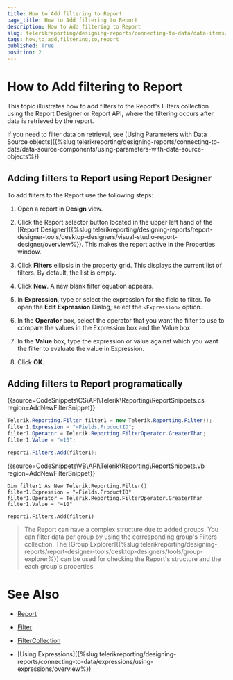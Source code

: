 ```yaml
---
title: How to Add filtering to Report
page_title: How to Add filtering to Report 
description: How to Add filtering to Report
slug: telerikreporting/designing-reports/connecting-to-data/data-items/filtering-data/how-to-add-filtering-to-report
tags: how,to,add,filtering,to,report
published: True
position: 2
---
```


# How to Add filtering to Report

This topic illustrates how to add filters to the Report's Filters collection using the Report Designer or Report API, where the filtering occurs after data is retrieved by the report.       

If you need to filter data on retrieval, see [Using Parameters with Data Source objects]({%slug telerikreporting/designing-reports/connecting-to-data/data-source-components/using-parameters-with-data-source-objects%})

## Adding filters to Report using Report Designer

To add filters to the Report use the following steps:

1. Open a report in __Design__ view.             

1. Click the Report selector button located in the upper left hand of the [Report Designer]({%slug telerikreporting/designing-reports/report-designer-tools/desktop-designers/visual-studio-report-designer/overview%}). This makes the report active in the Properties window.             

1. Click __Filters__  ellipsis in the property grid. This displays the current list of filters. By default, the list is empty.             

1. Click __New__. A new blank filter equation appears.             

1. In __Expression__, type or select the expression for the field to filter. To open the __Edit Expression__ Dialog, select the ```<Expression>``` option.             

1. In the __Operator__ box, select the operator that you want the filter to use to compare the values in the Expression box and the Value box.             

1. In the __Value__ box, type the expression or value against which you want the filter to evaluate the value in Expression.             

1. Click __OK__.             

## Adding filters to Report programatically

{{source=CodeSnippets\CS\API\Telerik\Reporting\ReportSnippets.cs region=AddNewFilterSnippet}}
````C#
Telerik.Reporting.Filter filter1 = new Telerik.Reporting.Filter();
filter1.Expression = "=Fields.ProductID";
filter1.Operator = Telerik.Reporting.FilterOperator.GreaterThan;
filter1.Value = "=10";

report1.Filters.Add(filter1);
````
{{source=CodeSnippets\VB\API\Telerik\Reporting\ReportSnippets.vb region=AddNewFilterSnippet}}
````VB
Dim filter1 As New Telerik.Reporting.Filter()
filter1.Expression = "=Fields.ProductID"
filter1.Operator = Telerik.Reporting.FilterOperator.GreaterThan
filter1.Value = "=10"

report1.Filters.Add(filter1)
````

> The Report can have a complex structure due to added groups. You can filter data per group by using the corresponding group's Filters collection. 
>The [Group Explorer]({%slug telerikreporting/designing-reports/report-designer-tools/desktop-designers/tools/group-explorer%}) can be used for checking the Report's structure and the each group's properties.           

# See Also

 * [Report](/reporting/api/Telerik.Reporting.Report) 

 * [Filter](/reporting/api/Telerik.Reporting.Filter) 

 * [FilterCollection](/reporting/api/Telerik.Reporting.FilterCollection) 

 * [Using Expressions]({%slug telerikreporting/designing-reports/connecting-to-data/expressions/using-expressions/overview%})

